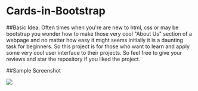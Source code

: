 # Cards-in-Bootstrap

##Basic Idea:
Often times when you're are new to html, css or may be bootstrap you wonder how to make those very cool "About Us" section of a webpage and no matter how easy it
might seems initially it is a daunting task for beginners. So this project is for those who want to learn and apply some very cool user interface to their projects.
So feel free to give your reviews and star the repository if you liked the project.

##Sample Screenshot
<p>
 
<img src="narcos.png">
</p>